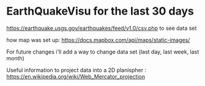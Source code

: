 # EarthQuakeVisu for the last 30 days

https://earthquake.usgs.gov/earthquakes/feed/v1.0/csv.php to see data set 


how map was set up:  https://docs.mapbox.com/api/maps/static-images/

For future changes i'll add a way to change data set (last day, last week, last month)

Useful information to project data into a 2D planispher : https://en.wikipedia.org/wiki/Web_Mercator_projection
